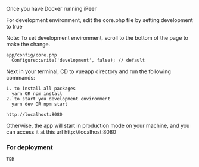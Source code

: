 

Once you have Docker running iPeer

For development environment, edit the core.php file by setting development to true

Note: To set development environment, scroll to the bottom of the page to make the change.
```textmate
app/config/core.php
  Configure::write('development', false); // default
```
Next in your terminal, CD to vueapp directory and run the following commands:
```textmate
1. to install all packages 
  yarn OR npm install
2. to start you development environment
  yarn dev OR npm start 
  
http://localhost:8080
```
Otherwise, the app will start in production mode on your machine, and you can access it at this url http://localhost:8080


### For deployment
```textmate
TBD
```



